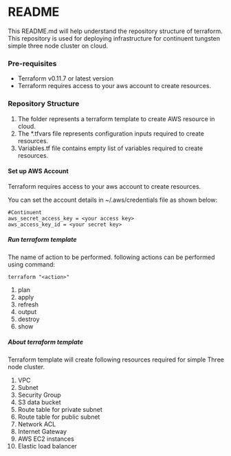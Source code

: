 # README #

This README.md will help understand the repository structure of terraform.
This repository is used for deploying infrastructure for continuent tungsten simple three node cluster on cloud.

### Pre-requisites ###
* Terraform v0.11.7 or latest version
* Terraform requires access to your aws account to create resources.

### Repository Structure ###

   1. The folder represents a terraform template to create AWS resource in cloud.
   2. The *.tfvars file represents configuration inputs required to create resources.
   3. Variables.tf file contains empty list of variables required to create resources.


#### Set up AWS Account ####

Terraform requires access to your aws account to create resources.

You can set the account details in ~/.aws/credentials file as shown below:

```
#Continuent
aws_secret_access_key = <your access key>
aws_access_key_id = <your secret key>

```

##### Run terraform template #####

The name of action to be performed. following actions can be performed using command: 

```
terraform "<action>"
```
1. plan
2. apply
3. refresh
4. output
5. destroy
6. show

##### About terraform template #####

Terraform template will create following resources required for simple Three node cluster.
1. VPC 
2. Subnet
3. Security Group
4. S3 data bucket
5. Route table for private subnet
6. Route table for public subnet
7. Network ACL
8. Internet Gateway
9. AWS EC2 instances
10. Elastic load balancer
